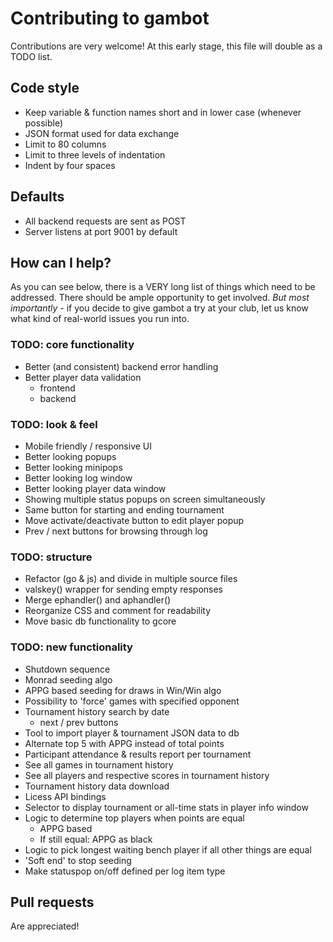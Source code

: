 # Contributing to gambot
Contributions are very welcome! At this early stage, this file will double as a TODO list.

## Code style
* Keep variable & function names short and in lower case (whenever possible)
* JSON format used for data exchange
* Limit to 80 columns
* Limit to three levels of indentation
* Indent by four spaces

## Defaults
* All backend requests are sent as POST
* Server listens at port 9001 by default

## How can I help?
As you can see below, there is a VERY long list of things which need to be addressed. There should be ample opportunity to get involved. *But most importantly* - if you decide to give gambot a try at your club, let us know what kind of real-world issues you run into.

### TODO: core functionality
* Better (and consistent) backend error handling
* Better player data validation
    - frontend
    - backend

### TODO: look & feel
* Mobile friendly / responsive UI
* Better looking popups
* Better looking minipops
* Better looking log window
* Better looking player data window
* Showing multiple status popups on screen simultaneously
* Same button for starting and ending tournament
* Move activate/deactivate button to edit player popup
* Prev / next buttons for browsing through log

### TODO: structure
* Refactor (go & js) and divide in multiple source files
* valskey() wrapper for sending empty responses
* Merge ephandler() and aphandler()
* Reorganize CSS and comment for readability
* Move basic db functionality to gcore

### TODO: new functionality
* Shutdown sequence
* Monrad seeding algo
* APPG based seeding for draws in Win/Win algo
* Possibility to 'force' games with specified opponent
* Tournament history search by date
    - next / prev buttons
* Tool to import player & tournament JSON data to db
* Alternate top 5 with APPG instead of total points
* Participant attendance & results report per tournament
* See all games in tournament history
* See all players and respective scores in tournament history
* Tournament history data download
* Licess API bindings
* Selector to display tournament or all-time stats in player info window
* Logic to determine top players when points are equal
    - APPG based
    - If still equal: APPG as black
* Logic to pick longest waiting bench player if all other things are equal
* 'Soft end' to stop seeding
* Make statuspop on/off defined per log item type

## Pull requests
Are appreciated!

